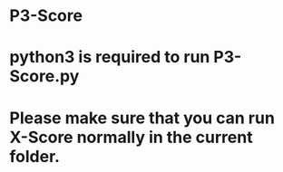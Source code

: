 # P3-Score
# python3 is required to run P3-Score.py
# Please make sure that you can run X-Score normally in the current folder.
